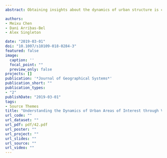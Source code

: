 ```yaml
---
abstract: Obtaining insights about the dynamics of urban structure is crucial to the framing of the context within the smart city. This paper focuses on urban areas of interest (UAOI), a concept that provides functional definitions of a city’s spatial structure. Traditional sources of social data can rarely capture these aspects at scale while spatial information on the city alone does not capture how the population values different parts of the city and in different ways. Hence, we leverage volunteered geographic information (VGI) to overcome some of the limits of traditional sources in providing urban structural and functional insights. We use a special type of VGI—metadata from geotagged Flickr images—to identify UAOIs and exploit their temporal and spatial attributes. To do this, we propose a methodological strategy that combines hierarchical density-based spatial clustering for applications with noise and the ‘α-shape’ algorithm to quantify the dynamics of UAOIs in Inner London for a period 2013–2015 and develop an innovative visualisation of UAOI profiles from which UAOI dynamics can be explored. Our results expand and improve upon the previous literature on this topic and provide a useful reference for urban practitioners who might wish to include more timely information when making decisions.

authors:
- Meixu Chen
- Dani Arribas-Bel
- Alex Singleton

date: "2019-03-01"
doi: "10.1007/s10109-018-0284-3"
featured: false
image:
  caption: ''
  focal_point: ""
  preview_only: false
projects: []
publication: '*Journal of Geographical Systems*'
publication_short: ""
publication_types:
- "2"
publishDate: "2019-03-01"
tags:
- Source Themes
title: "Understanding the Dynamics of Urban Areas of Interest through Volunteered Geographic Information"
url_code: ""
url_dataset: ""
url_pdf: pdf/42.pdf
url_poster: ""
url_project: ""
url_slides: ""
url_source: ""
url_video: ""
---
```


